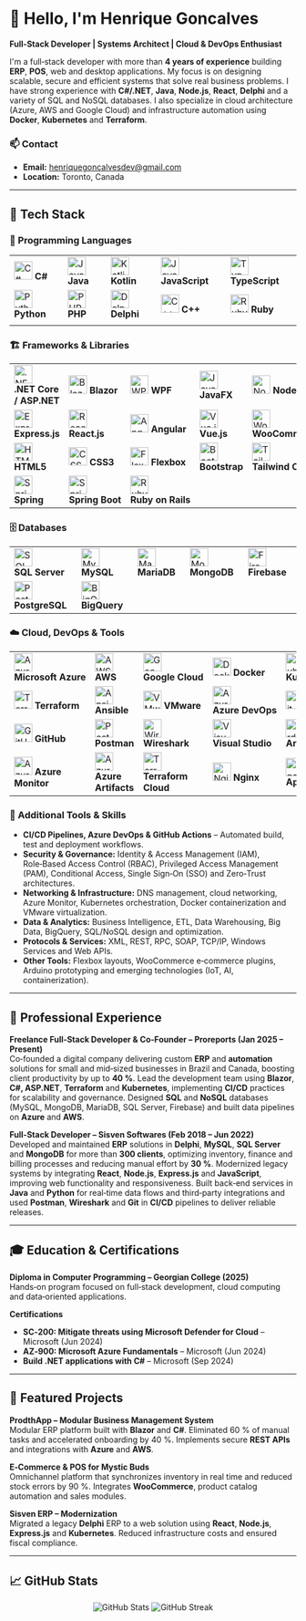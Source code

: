 # 👋 Hello, I'm Henrique Goncalves

**Full‑Stack Developer | Systems Architect | Cloud & DevOps Enthusiast**

I'm a full‑stack developer with more than **4 years of experience** building **ERP**, **POS**, web and desktop applications. My focus is on designing scalable, secure and efficient systems that solve real business problems. I have strong experience with **C#/.NET**, **Java**, **Node.js**, **React**, **Delphi** and a variety of SQL and NoSQL databases. I also specialize in cloud architecture (Azure, AWS and Google Cloud) and infrastructure automation using **Docker**, **Kubernetes** and **Terraform**.

### 📫 Contact

- **Email:** henriquegoncalvesdev@gmail.com  
- **Location:** Toronto, Canada

---

## 🚀 Tech Stack

### 🧰 Programming Languages

| | | | | |
|---|---|---|---|---|
| <img src="https://cdn.jsdelivr.net/npm/simple-icons@latest/icons/csharp.svg" width="32" alt="C#"/> **C#** | <img src="https://cdn.jsdelivr.net/npm/simple-icons@latest/icons/java.svg" width="32" alt="Java"/> **Java** | <img src="https://cdn.jsdelivr.net/npm/simple-icons@latest/icons/kotlin.svg" width="32" alt="Kotlin"/> **Kotlin** | <img src="https://cdn.jsdelivr.net/npm/simple-icons@latest/icons/javascript.svg" width="32" alt="JavaScript"/> **JavaScript** | <img src="https://cdn.jsdelivr.net/npm/simple-icons@latest/icons/typescript.svg" width="32" alt="TypeScript"/> **TypeScript** |
| <img src="https://cdn.jsdelivr.net/npm/simple-icons@latest/icons/python.svg" width="32" alt="Python"/> **Python** | <img src="https://cdn.jsdelivr.net/npm/simple-icons@latest/icons/php.svg" width="32" alt="PHP"/> **PHP** | <img src="https://cdn.jsdelivr.net/npm/simple-icons@latest/icons/delphi.svg" width="32" alt="Delphi"/> **Delphi** | <img src="https://cdn.jsdelivr.net/npm/simple-icons@latest/icons/cplusplus.svg" width="32" alt="C++"/> **C++** | <img src="https://cdn.jsdelivr.net/npm/simple-icons@latest/icons/ruby.svg" width="32" alt="Ruby"/> **Ruby** |
 |  |  |

### 🏗️ Frameworks & Libraries

| | | | | |
|---|---|---|---|---|
| <img src="https://cdn.jsdelivr.net/npm/simple-icons@latest/icons/dotnet.svg" width="32" alt=".NET"/> **.NET Core / ASP.NET** | <img src="https://cdn.jsdelivr.net/npm/simple-icons@latest/icons/blazor.svg" width="32" alt="Blazor"/> **Blazor** | <img src="https://cdn.jsdelivr.net/npm/simple-icons@latest/icons/wpf.svg" width="32" alt="WPF"/> **WPF** | <img src="https://cdn.jsdelivr.net/npm/simple-icons@latest/icons/javafx.svg" width="32" alt="JavaFX"/> **JavaFX** | <img src="https://cdn.jsdelivr.net/npm/simple-icons@latest/icons/nodedotjs.svg" width="32" alt="Node.js"/> **Node.js** |
| <img src="https://cdn.jsdelivr.net/npm/simple-icons@latest/icons/express.svg" width="32" alt="Express.js"/> **Express.js** | <img src="https://cdn.jsdelivr.net/npm/simple-icons@latest/icons/react.svg" width="32" alt="React"/> **React.js** | <img src="https://cdn.jsdelivr.net/npm/simple-icons@latest/icons/angular.svg" width="32" alt="Angular"/> **Angular** | <img src="https://cdn.jsdelivr.net/npm/simple-icons@latest/icons/vuedotjs.svg" width="32" alt="Vue.js"/> **Vue.js** | <img src="https://cdn.jsdelivr.net/npm/simple-icons@latest/icons/woocommerce.svg" width="32" alt="WooCommerce"/> **WooCommerce** |
| <img src="https://cdn.jsdelivr.net/npm/simple-icons@latest/icons/html5.svg" width="32" alt="HTML5"/> **HTML5** | <img src="https://cdn.jsdelivr.net/npm/simple-icons@latest/icons/css3.svg" width="32" alt="CSS3"/> **CSS3** | <img src="https://cdn.jsdelivr.net/npm/simple-icons@latest/icons/flexbox.svg" width="32" alt="Flexbox"/> **Flexbox** | <img src="https://cdn.jsdelivr.net/npm/simple-icons@latest/icons/bootstrap.svg" width="32" alt="Bootstrap"/> **Bootstrap** | <img src="https://cdn.jsdelivr.net/npm/simple-icons@latest/icons/tailwindcss.svg" width="32" alt="Tailwind CSS"/> **Tailwind CSS** |
| <img src="https://cdn.jsdelivr.net/npm/simple-icons@latest/icons/spring.svg" width="32" alt="Spring"/> **Spring** | <img src="https://cdn.jsdelivr.net/npm/simple-icons@latest/icons/springboot.svg" width="32" alt="Spring Boot"/> **Spring Boot** | <img src="https://cdn.jsdelivr.net/npm/simple-icons@latest/icons/rubyonrails.svg" width="32" alt="Ruby on Rails"/> **Ruby on Rails** |  |  |

### 🗄️ Databases

| | | | | |
|---|---|---|---|---|
| <img src="https://cdn.jsdelivr.net/npm/simple-icons@latest/icons/microsoftsqlserver.svg" width="32" alt="SQL Server"/> **SQL Server** | <img src="https://cdn.jsdelivr.net/npm/simple-icons@latest/icons/mysql.svg" width="32" alt="MySQL"/> **MySQL** | <img src="https://cdn.jsdelivr.net/npm/simple-icons@latest/icons/mariadb.svg" width="32" alt="MariaDB"/> **MariaDB** | <img src="https://cdn.jsdelivr.net/npm/simple-icons@latest/icons/mongodb.svg" width="32" alt="MongoDB"/> **MongoDB** | <img src="https://cdn.jsdelivr.net/npm/simple-icons@latest/icons/firebase.svg" width="32" alt="Firebase"/> **Firebase** |
| <img src="https://cdn.jsdelivr.net/npm/simple-icons@latest/icons/postgresql.svg" width="32" alt="PostgreSQL"/> **PostgreSQL** | <img src="https://cdn.jsdelivr.net/npm/simple-icons@latest/icons/googlebigquery.svg" width="32" alt="BigQuery"/> **BigQuery** |  |  |  |

### ☁️ Cloud, DevOps & Tools

| | | | | |
|---|---|---|---|---|
| <img src="https://cdn.jsdelivr.net/npm/simple-icons@latest/icons/microsoftazure.svg" width="32" alt="Azure"/> **Microsoft Azure** | <img src="https://cdn.jsdelivr.net/npm/simple-icons@latest/icons/amazonaws.svg" width="32" alt="AWS"/> **AWS** | <img src="https://cdn.jsdelivr.net/npm/simple-icons@latest/icons/googlecloud.svg" width="32" alt="Google Cloud"/> **Google Cloud** | <img src="https://cdn.jsdelivr.net/npm/simple-icons@latest/icons/docker.svg" width="32" alt="Docker"/> **Docker** | <img src="https://cdn.jsdelivr.net/npm/simple-icons@latest/icons/kubernetes.svg" width="32" alt="Kubernetes"/> **Kubernetes** |
| <img src="https://cdn.jsdelivr.net/npm/simple-icons@latest/icons/terraform.svg" width="32" alt="Terraform"/> **Terraform** | <img src="https://cdn.jsdelivr.net/npm/simple-icons@latest/icons/ansible.svg" width="32" alt="Ansible"/> **Ansible** | <img src="https://cdn.jsdelivr.net/npm/simple-icons@latest/icons/vmware.svg" width="32" alt="VMware"/> **VMware** | <img src="https://cdn.jsdelivr.net/npm/simple-icons@latest/icons/azuredevops.svg" width="32" alt="Azure DevOps"/> **Azure DevOps** | <img src="https://cdn.jsdelivr.net/npm/simple-icons@latest/icons/git.svg" width="32" alt="Git"/> **Git** |
| <img src="https://cdn.jsdelivr.net/npm/simple-icons@latest/icons/github.svg" width="32" alt="GitHub"/> **GitHub** | <img src="https://cdn.jsdelivr.net/npm/simple-icons@latest/icons/postman.svg" width="32" alt="Postman"/> **Postman** | <img src="https://cdn.jsdelivr.net/npm/simple-icons@latest/icons/wireshark.svg" width="32" alt="Wireshark"/> **Wireshark** | <img src="https://cdn.jsdelivr.net/npm/simple-icons@latest/icons/visualstudio.svg" width="32" alt="Visual Studio"/> **Visual Studio** | <img src="https://cdn.jsdelivr.net/npm/simple-icons@latest/icons/arduino.svg" width="32" alt="Arduino"/> **Arduino** |
| <img src="https://cdn.jsdelivr.net/npm/simple-icons@latest/icons/azuremonitor.svg" width="32" alt="Azure Monitor"/> **Azure Monitor** | <img src="https://cdn.jsdelivr.net/npm/simple-icons@latest/icons/azureartifacts.svg" width="32" alt="Azure Artifacts"/> **Azure Artifacts** | <img src="https://cdn.jsdelivr.net/npm/simple-icons@latest/icons/terraformcloud.svg" width="32" alt="Terraform Cloud"/> **Terraform Cloud** | <img src="https://cdn.jsdelivr.net/npm/simple-icons@latest/icons/nginx.svg" width="32" alt="Nginx"/> **Nginx** | <img src="https://cdn.jsdelivr.net/npm/simple-icons@latest/icons/apache.svg" width="32" alt="Apache"/> **Apache** |

### 🔧 Additional Tools & Skills

- **CI/CD Pipelines, Azure DevOps & GitHub Actions** – Automated build, test and deployment workflows.
- **Security & Governance:** Identity & Access Management (IAM), Role‑Based Access Control (RBAC), Privileged Access Management (PAM), Conditional Access, Single Sign‑On (SSO) and Zero‑Trust architectures.
- **Networking & Infrastructure:** DNS management, cloud networking, Azure Monitor, Kubernetes orchestration, Docker containerization and VMware virtualization.
- **Data & Analytics:** Business Intelligence, ETL, Data Warehousing, Big Data, BigQuery, SQL/NoSQL design and optimization.
- **Protocols & Services:** XML, REST, RPC, SOAP, TCP/IP, Windows Services and Web APIs.
- **Other Tools:** Flexbox layouts, WooCommerce e‑commerce plugins, Arduino prototyping and emerging technologies (IoT, AI, containerization).

---

## 💼 Professional Experience

**Freelance Full‑Stack Developer & Co‑Founder – Proreports (Jan 2025 – Present)**  
Co‑founded a digital company delivering custom **ERP** and **automation** solutions for small and mid‑sized businesses in Brazil and Canada, boosting client productivity by up to **40 %**. Lead the development team using **Blazor**, **C#, ASP.NET**, **Terraform** and **Kubernetes**, implementing **CI/CD** practices for scalability and governance. Designed **SQL** and **NoSQL** databases (MySQL, MongoDB, MariaDB, SQL Server, Firebase) and built data pipelines on **Azure** and **AWS**.

**Full‑Stack Developer – Sisven Softwares (Feb 2018 – Jun 2022)**  
Developed and maintained **ERP** solutions in **Delphi**, **MySQL**, **SQL Server** and **MongoDB** for more than **300 clients**, optimizing inventory, finance and billing processes and reducing manual effort by **30 %**. Modernized legacy systems by integrating **React**, **Node.js**, **Express.js** and **JavaScript**, improving web functionality and responsiveness. Built back‑end services in **Java** and **Python** for real‑time data flows and third‑party integrations and used **Postman**, **Wireshark** and **Git** in **CI/CD** pipelines to deliver reliable releases.

---

## 🎓 Education & Certifications

**Diploma in Computer Programming – Georgian College (2025)**  
Hands‑on program focused on full‑stack development, cloud computing and data‑oriented applications.

**Certifications**  
- **SC‑200: Mitigate threats using Microsoft Defender for Cloud** – Microsoft (Jun 2024)  
- **AZ‑900: Microsoft Azure Fundamentals** – Microsoft (Jun 2024)  
- **Build .NET applications with C#** – Microsoft (Sep 2024)  

---

## 🌱 Featured Projects

**ProdthApp – Modular Business Management System**  
Modular ERP platform built with **Blazor** and **C#**. Eliminated 60 % of manual tasks and accelerated onboarding by 40 %. Implements secure **REST APIs** and integrations with **Azure** and **AWS**.

**E‑Commerce & POS for Mystic Buds**  
Omnichannel platform that synchronizes inventory in real time and reduced stock errors by 90 %. Integrates **WooCommerce**, product catalog automation and sales modules.

**Sisven ERP – Modernization**  
Migrated a legacy **Delphi** ERP to a web solution using **React**, **Node.js**, **Express.js** and **Kubernetes**. Reduced infrastructure costs and ensured fiscal compliance.

---

## 📈 GitHub Stats

<p align="center">
  <img src="https://github-readme-stats.vercel.app/api?username=henriquegoncalvesdev&show_icons=true&theme=transparent" alt="GitHub Stats" />
  <img src="https://github-readme-streak-stats.herokuapp.com/?user=henriquegoncalvesdev&theme=transparent" alt="GitHub Streak" />
</p>
